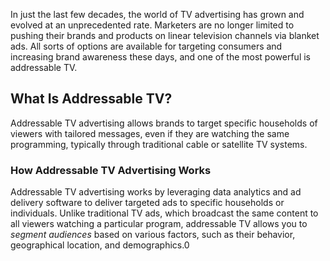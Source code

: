 In just the last few decades, the world of TV advertising has grown and evolved at an unprecedented rate. Marketers are no longer limited to pushing their brands and products on linear television channels via blanket ads. All sorts of options are available for targeting consumers and increasing brand awareness these days, and one of the most powerful is addressable TV.

## What Is Addressable TV?

Addressable TV advertising allows brands to target specific households of viewers with tailored messages, even if they are watching the same programming, typically through traditional cable or satellite TV systems.

### How Addressable TV Advertising Works

Addressable TV advertising works by leveraging data analytics and ad delivery software to deliver targeted ads to specific households or individuals. Unlike traditional TV ads, which broadcast the same content to all viewers watching a particular program, addressable TV allows you to _segment audiences_ based on various factors, such as their behavior, geographical location, and demographics.0
